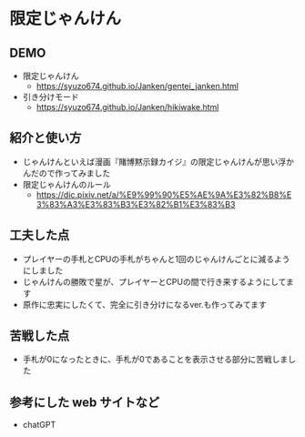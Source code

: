 # 限定じゃんけん

## DEMO

  - 限定じゃんけん
    - https://syuzo674.github.io/Janken/gentei_janken.html
  - 引き分けモード
    - https://syuzo674.github.io/Janken/hikiwake.html

## 紹介と使い方

  - じゃんけんといえば漫画『賭博黙示録カイジ』の限定じゃんけんが思い浮かんだので作ってみました
  - 限定じゃんけんのルール
    - https://dic.pixiv.net/a/%E9%99%90%E5%AE%9A%E3%82%B8%E3%83%A3%E3%83%B3%E3%82%B1%E3%83%B3

## 工夫した点

  - プレイヤーの手札とCPUの手札がちゃんと1回のじゃんけんごとに減るようにしました
  - じゃんけんの勝敗で星が、プレイヤーとCPUの間で行き来するようにしてます
  - 原作に忠実にしたくて、完全に引き分けになるver.も作ってみてます

## 苦戦した点

  - 手札が0になったときに、手札が0であることを表示させる部分に苦戦しました

## 参考にした web サイトなど

  - chatGPT
